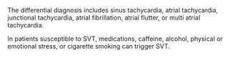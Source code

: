 The differential diagnosis includes sinus tachycardia, atrial tachycardia, junctional tachycardia, atrial fibrillation, atrial flutter, or multi atrial tachycardia.

In patients susceptible to SVT, medications, caffeine, alcohol, physical or emotional stress, or cigarette smoking can trigger SVT.